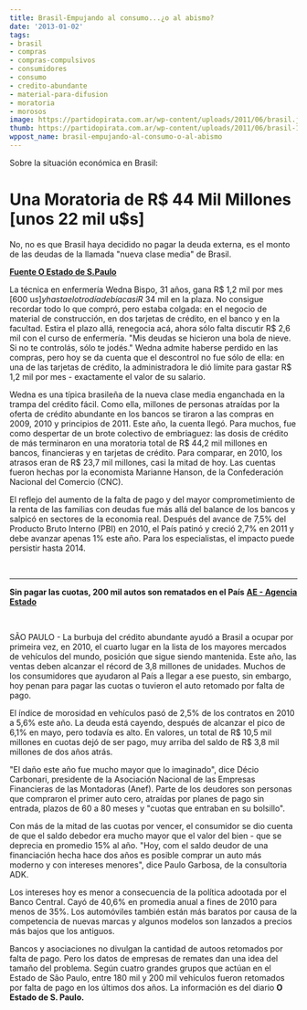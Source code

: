 ```yaml
---
title: Brasil-Empujando al consumo...¿o al abismo?
date: '2013-01-02'
tags:
- brasil
- compras
- compras-compulsivos
- consumidores
- consumo
- credito-abundante
- material-para-difusion
- moratoria
- morosos
image: https://partidopirata.com.ar/wp-content/uploads/2011/06/brasil.jpg
thumb: https://partidopirata.com.ar/wp-content/uploads/2011/06/brasil-150x150.jpg
wppost_name: brasil-empujando-al-consumo-o-al-abismo
---
```


Sobre la situación económica en Brasil:
<h1>Una Moratoria de R$ 44 Mil Millones [unos 22 mil u$s]</h1>
No, no es que Brasil haya decidido no pagar la deuda externa, es el monto de las deudas de la llamada "nueva clase media" de Brasil.

<strong><a href="http://www.estadao.com.br/noticias/impresso,um-calote--de-r-44-bilhoes-,978959,0.htm" target="_blank">Fuente O Estado de S.Paulo </a></strong>

La técnica en enfermería Wedna Bispo, 31 años, gana R$ 1,2 mil por mes [600 u$s] y hasta el otro día debía casi R$ 34 mil en la plaza. No consigue recordar todo lo que compró, pero estaba colgada: en el negocio de material de construcción, en dos tarjetas de crédito, en el banco y en la facultad. Estira el plazo allá, renegocia acá, ahora sólo falta discutir R$ 2,6 mil con el curso de enfermería. "Mis deudas se hicieron una bola de nieve. Si no te controlás, sólo te jodés." Wedna admite haberse perdido en las compras, pero hoy se da cuenta que el descontrol no fue sólo de ella: en una de las tarjetas de crédito, la administradora le dió límite para gastar R$ 1,2 mil por mes - exactamente el valor de su salario.

Wedna es una típica brasileña de la nueva clase media enganchada en la trampa del crédito fácil. Como ella, millones de personas atraídas por la oferta de crédito abundante en los bancos se tiraron a las compras en 2009, 2010 y principios de 2011. Este año, la cuenta llegó. Para muchos, fue como despertar de un brote colectivo de embriaguez: las dosis de crédito de más terminaron en una moratoria total de R$ 44,2 mil millones en bancos, financieras y en tarjetas de crédito. Para comparar, en 2010, los atrasos eran de R$ 23,7 mil millones, casi la mitad de hoy. Las cuentas fueron hechas por la economista Marianne Hanson, de la Confederación Nacional del Comercio (CNC).

El reflejo del aumento de la falta de pago y del mayor comprometimiento de la renta de las familias con deudas fue más allá del balance de los bancos y salpicó en sectores de la economia real. Después del avance de 7,5% del Producto Bruto Interno (PBI) en 2010, el País patinó y creció 2,7% en 2011 y debe avanzar apenas 1% este año. Para los especialistas, el impacto puede persistir hasta 2014.

&nbsp;

<hr />

<strong>Sin pagar las cuotas, 200 mil autos son rematados en el País</strong>
<strong><a href="http://economia.estadao.com.br/noticias/economia+geral,sem-pagamento-200-mil-carros-sao-leiloados-no-pais,139351,0.htm" target="_blank">AE - Agencia Estado</a></strong>

&nbsp;

SÃO PAULO - La burbuja del crédito abundante ayudó a Brasil a ocupar por primeira vez, en 2010, el cuarto lugar en la lista de los mayores mercados de vehículos del mundo, posición que sigue siendo mantenida. Este año, las ventas deben alcanzar el récord de 3,8 millones de unidades. Muchos de los consumidores que ayudaron al País a llegar a ese puesto, sin embargo, hoy penan para pagar las cuotas o tuvieron el auto retomado por falta de pago.

El índice de morosidad en vehículos pasó de 2,5% de los contratos en 2010 a 5,6% este año. La deuda está cayendo, después de alcanzar el pico de 6,1% en mayo, pero todavía es alto. En valores, un total de R$ 10,5 mil millones en cuotas dejó de ser pago, muy arriba del saldo de R$ 3,8 mil millones de dos años atrás.

"El daño este año fue mucho mayor que lo imaginado", dice Décio Carbonari, presidente de la Asociación Nacional de las Empresas Financieras de las Montadoras (Anef). Parte de los deudores son personas que compraron el primer auto cero, atraídas por planes de pago sin entrada, plazos de 60 a 80 meses y "cuotas que entraban en su bolsillo".

Con más de la mitad de las cuotas por vencer, el consumidor se dio cuenta de que el saldo debedor era mucho mayor que el valor del bien - que se deprecia en promedio 15% al año. "Hoy, com el saldo deudor de una financiación hecha hace dos años es posible comprar un auto más moderno y con intereses menores", dice Paulo Garbosa, de la consultoria ADK.

Los intereses hoy es menor a consecuencia de la política adootada por el Banco Central. Cayó de 40,6% en promedia anual a fines de 2010 para menos de 35%. Los automóviles también están más baratos por causa de la competencia de nuevas marcas y algunos modelos son lanzados a precios más bajos que los antiguos.

Bancos y asociaciones no divulgan la cantidad de autoos retomados por falta de pago. Pero los datos de empresas de remates dan una idea del tamaño del problema. Según cuatro grandes grupos que actúan en el Estado de São Paulo, entre 180 mil y 200 mil vehículos fueron retomados por falta de pago en los últimos dos años. La información es del diario <b>O Estado de S. Paulo.</b>
